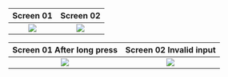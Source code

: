 Screen 01             |  Screen 02
:-------------------------:|:-------------------------:
![](https://i.imgur.com/4X38W3v.png)  |  ![](https://i.imgur.com/4J6n5Hn.png)

Screen 01 After long press             |  Screen 02 Invalid input
:-------------------------:|:-------------------------:
![](https://i.imgur.com/KSK3W27.png)  |  ![](https://i.imgur.com/D6elUkj.png)
